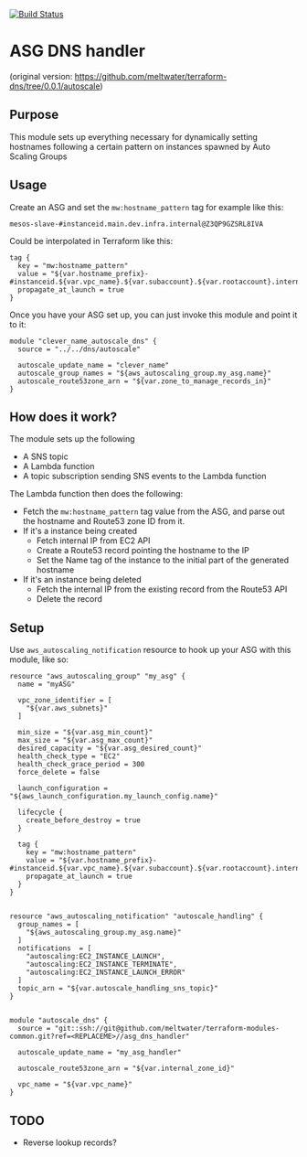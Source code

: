 [![Build Status](https://cloud.drone.io/api/badges/meltwater/terraform-aws-asg-dns-handler/status.svg)](https://cloud.drone.io/meltwater/terraform-aws-asg-dns-handler)

# ASG DNS handler

(original version: https://github.com/meltwater/terraform-dns/tree/0.0.1/autoscale)

## Purpose
This module sets up everything necessary for dynamically setting hostnames following a certain pattern on instances spawned by Auto Scaling Groups

## Usage
Create an ASG and set the `mw:hostname_pattern` tag for example like this:

```
mesos-slave-#instanceid.main.dev.infra.internal@Z3QP9GZSRL8IVA
```

Could be interpolated in Terraform like this:

```hcl
tag {
  key = "mw:hostname_pattern"
  value = "${var.hostname_prefix}-#instanceid.${var.vpc_name}.${var.subaccount}.${var.rootaccount}.internal@${var.internal_zone_id}"
  propagate_at_launch = true
}
```
	
Once you have your ASG set up, you can just invoke this module and point it to it:
```hcl
module "clever_name_autoscale_dns" {
  source = "../../dns/autoscale"

  autoscale_update_name = "clever_name"
  autoscale_group_names = "${aws_autoscaling_group.my_asg.name}"
  autoscale_route53zone_arn = "${var.zone_to_manage_records_in}"
}
```

## How does it work?
The module sets up the following

- A SNS topic
- A Lambda function
- A topic subscription sending SNS events to the Lambda function

The Lambda function then does the following:

- Fetch the `mw:hostname_pattern` tag value from the ASG, and parse out the hostname and Route53 zone ID from it.
- If it's a instance being created
	- Fetch internal IP from EC2 API
	- Create a Route53 record pointing the hostname to the IP
	- Set the Name tag of the instance to the initial part of the generated hostname
- If it's an instance being deleted
	- Fetch the internal IP from the existing record from the Route53 API
	- Delete the record

## Setup

Use `aws_autoscaling_notification` resource to hook up your ASG with this module, like so:

```hcl
resource "aws_autoscaling_group" "my_asg" {
  name = "myASG"

  vpc_zone_identifier = [
    "${var.aws_subnets}"
  ]

  min_size = "${var.asg_min_count}"
  max_size = "${var.asg_max_count}"
  desired_capacity = "${var.asg_desired_count}"
  health_check_type = "EC2"
  health_check_grace_period = 300
  force_delete = false

  launch_configuration = "${aws_launch_configuration.my_launch_config.name}"

  lifecycle {
    create_before_destroy = true
  }

  tag {
    key = "mw:hostname_pattern"
    value = "${var.hostname_prefix}-#instanceid.${var.vpc_name}.${var.subaccount}.${var.rootaccount}.internal@${var.internal_zone_id}"
    propagate_at_launch = true
  }
}


resource "aws_autoscaling_notification" "autoscale_handling" {
  group_names = [
    "${aws_autoscaling_group.my_asg.name}"
  ]
  notifications  = [
    "autoscaling:EC2_INSTANCE_LAUNCH",
    "autoscaling:EC2_INSTANCE_TERMINATE",
    "autoscaling:EC2_INSTANCE_LAUNCH_ERROR"
  ]
  topic_arn = "${var.autoscale_handling_sns_topic}"
}


module "autoscale_dns" {
  source = "git::ssh://git@github.com/meltwater/terraform-modules-common.git?ref=<REPLACEME>//asg_dns_handler"

  autoscale_update_name = "my_asg_handler"

  autoscale_route53zone_arn = "${var.internal_zone_id}"

  vpc_name = "${var.vpc_name}"
}

```


## TODO

- Reverse lookup records?
